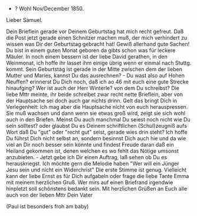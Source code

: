 + ? Wohl Nov/December 1850.

Lieber Samuel.

Dein Brieflein gerade vor Deinem Geburtstag hat mich recht gefreut. Daß die Post jetzt gerade einen Schnitzer machen muß, der mich verhindert zu wissen was Dir der Geburtstag gebracht hat! Gewiß allerhand gute Sachen! Du bist in einem guten Monat geboren da gibts schon was für leckere Mäuler. In noch einem bessern ist der liebe David gerathen, in den Weinmonat, ich hoffe ihr lasset ihm einige übrig wenn er einmal nach Stuttg. kommt. Sein Geburtstag ist gerade in der Mitte zwischen dem der lieben Mutter und Maries, kannst Du das ausrechnen? - Du wast also auf Hohen Neuffen? erinnerst Du Dich noch, daß ich ao 46 mit euch eine gute Strecke hinaufging? Wer ist auch der Herr Winterle? von dem Du schreibst? Die liebe Mttr meinte, ihr beide schreibet zwar recht nette Brieflein, aber von der Hauptsache sei doch auch gar nichts drinn. Gelt das bringt Dich in Verlegenheit: ich mag aber die Hauptsache nicht von euch herauspressen. Sie muß wachsen und dann wenn sie etwas groß wird, zeigt sie sich wohl auch in den Briefen. Meinst Du auch manchmal Du seiest noch nicht wie Du sein solltest? oder glaubst Du es Deinem schriftlichen (Schul)zeugniß aufs Wort daß Du "gut" oder "recht gut" seist, gerade wies drin steht? Ich hoffe Du führst Dich nicht selbst an, sondern besinnst Dich auch hie und da wie viel an Dir noch besser sein könnte und findest Freude daran daß ein Heiland gekommen ist, denen welchen es wo fehlt das Nötige umsonst anzubieten. - Jetzt gebe ich Dir einen Auftrag, laß sehen ob Du es herauskriegst. Ich möchte gern die Melodie haben "Wer will ein Jünger Jesu sein und nicht ein Widerchrist" Die erste Stimme ist genug. Vielleicht kann der liebe Ernst es für Dich aufgabeln oder frage die liebe Tante Emma mit meinem herzlichen Gruß. Wer mirs auf einen Briefrand irgendwie hinpletzt soll schönstens bedankt sein. Mit herzlichen Grüßen an Euch alle auch von der lieben Mttr
Dein Vater

(Paul ist besonders froh am baby)

